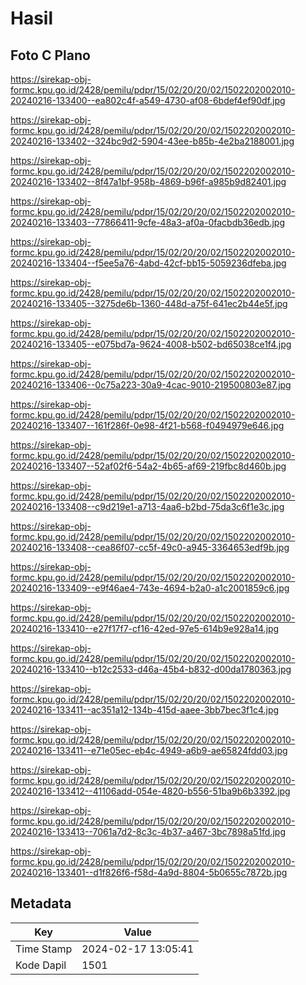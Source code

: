 # Hasil

## Foto C Plano

https://sirekap-obj-formc.kpu.go.id/2428/pemilu/pdpr/15/02/20/20/02/1502202002010-20240216-133400--ea802c4f-a549-4730-af08-6bdef4ef90df.jpg

https://sirekap-obj-formc.kpu.go.id/2428/pemilu/pdpr/15/02/20/20/02/1502202002010-20240216-133402--324bc9d2-5904-43ee-b85b-4e2ba2188001.jpg

https://sirekap-obj-formc.kpu.go.id/2428/pemilu/pdpr/15/02/20/20/02/1502202002010-20240216-133402--8f47a1bf-958b-4869-b96f-a985b9d82401.jpg

https://sirekap-obj-formc.kpu.go.id/2428/pemilu/pdpr/15/02/20/20/02/1502202002010-20240216-133403--77866411-9cfe-48a3-af0a-0facbdb36edb.jpg

https://sirekap-obj-formc.kpu.go.id/2428/pemilu/pdpr/15/02/20/20/02/1502202002010-20240216-133404--f5ee5a76-4abd-42cf-bb15-5059236dfeba.jpg

https://sirekap-obj-formc.kpu.go.id/2428/pemilu/pdpr/15/02/20/20/02/1502202002010-20240216-133405--3275de6b-1360-448d-a75f-641ec2b44e5f.jpg

https://sirekap-obj-formc.kpu.go.id/2428/pemilu/pdpr/15/02/20/20/02/1502202002010-20240216-133405--e075bd7a-9624-4008-b502-bd65038ce1f4.jpg

https://sirekap-obj-formc.kpu.go.id/2428/pemilu/pdpr/15/02/20/20/02/1502202002010-20240216-133406--0c75a223-30a9-4cac-9010-219500803e87.jpg

https://sirekap-obj-formc.kpu.go.id/2428/pemilu/pdpr/15/02/20/20/02/1502202002010-20240216-133407--161f286f-0e98-4f21-b568-f0494979e646.jpg

https://sirekap-obj-formc.kpu.go.id/2428/pemilu/pdpr/15/02/20/20/02/1502202002010-20240216-133407--52af02f6-54a2-4b65-af69-219fbc8d460b.jpg

https://sirekap-obj-formc.kpu.go.id/2428/pemilu/pdpr/15/02/20/20/02/1502202002010-20240216-133408--c9d219e1-a713-4aa6-b2bd-75da3c6f1e3c.jpg

https://sirekap-obj-formc.kpu.go.id/2428/pemilu/pdpr/15/02/20/20/02/1502202002010-20240216-133408--cea86f07-cc5f-49c0-a945-3364653edf9b.jpg

https://sirekap-obj-formc.kpu.go.id/2428/pemilu/pdpr/15/02/20/20/02/1502202002010-20240216-133409--e9f46ae4-743e-4694-b2a0-a1c2001859c6.jpg

https://sirekap-obj-formc.kpu.go.id/2428/pemilu/pdpr/15/02/20/20/02/1502202002010-20240216-133410--e27f17f7-cf16-42ed-97e5-614b9e928a14.jpg

https://sirekap-obj-formc.kpu.go.id/2428/pemilu/pdpr/15/02/20/20/02/1502202002010-20240216-133410--b12c2533-d46a-45b4-b832-d00da1780363.jpg

https://sirekap-obj-formc.kpu.go.id/2428/pemilu/pdpr/15/02/20/20/02/1502202002010-20240216-133411--ac351a12-134b-415d-aaee-3bb7bec3f1c4.jpg

https://sirekap-obj-formc.kpu.go.id/2428/pemilu/pdpr/15/02/20/20/02/1502202002010-20240216-133411--e71e05ec-eb4c-4949-a6b9-ae65824fdd03.jpg

https://sirekap-obj-formc.kpu.go.id/2428/pemilu/pdpr/15/02/20/20/02/1502202002010-20240216-133412--41106add-054e-4820-b556-51ba9b6b3392.jpg

https://sirekap-obj-formc.kpu.go.id/2428/pemilu/pdpr/15/02/20/20/02/1502202002010-20240216-133413--7061a7d2-8c3c-4b37-a467-3bc7898a51fd.jpg

https://sirekap-obj-formc.kpu.go.id/2428/pemilu/pdpr/15/02/20/20/02/1502202002010-20240216-133401--d1f826f6-f58d-4a9d-8804-5b0655c7872b.jpg


## Metadata

| Key        | Value               |
| ---------- | ------------------- |
| Time Stamp | 2024-02-17 13:05:41 |
| Kode Dapil | 1501                |



